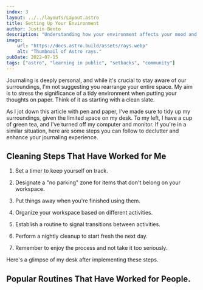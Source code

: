 ```yaml
---
index: 3
layout: ../../layouts/Layout.astro
title: Setting Up Your Environment
author: Justin Bento
description: "Understanding how your environment affects your mood and willingness to journal is crucial. Since most people lack space, it's important to recognize the significant role routines play in this process. So, your mind understands it's time to journal."
image:
    url: "https://docs.astro.build/assets/rays.webp"
    alt: "Thumbnail of Astro rays."
pubDate: 2022-07-15
tags: ["astro", "learning in public", "setbacks", "community"]
---
```


Journaling is deeply personal, and while it's crucial to stay aware of our surroundings, I'm not suggesting you rearrange your entire space. My aim is to stress the significance of a tidy environment when putting your thoughts on paper. Think of it as starting with a clean slate.

As I jot down this article with pen and paper, I've made sure to tidy up my surroundings, given the limited space on my desk. To my left, I have a cup of green tea, and I've turned off my computer and monitor. If you're in a similar situation, here are some steps you can follow to declutter and enhance your journaling experience.

## Cleaning Steps That Have Worked for Me

1. Set a timer to keep yourself on track.

2. Designate a "no parking" zone for items that don't belong on your workspace.

3. Put things away when you're finished using them.

4. Organize your workspace based on different activities.

5. Establish a routine to signal transitions between activities.

6. Perform a nightly cleanup to start fresh the next day.

7. Remember to enjoy the process and not take it too seriously.

Here's a glimpse of my desk after implementing these steps.

## Popular Routines That Have Worked for People.
